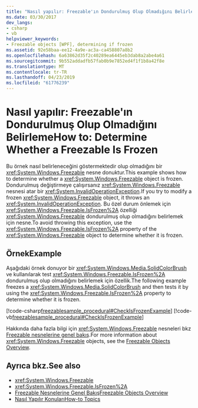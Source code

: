 ```yaml
---
title: "Nasıl yapılır: Freezable'ın Dondurulmuş Olup Olmadığını Belirleme"
ms.date: 03/30/2017
dev_langs:
- csharp
- vb
helpviewer_keywords:
- Freezable objects [WPF], determining if frozen
ms.assetid: 92e58baa-ee12-4a9e-ac3a-ca458807a8b2
ms.openlocfilehash: 6a63862d35f2c40289ea6445eb3dab8a2abe4a61
ms.sourcegitcommit: 9b552addadfb57fab0b9e7852ed4f1f1b8a42f8e
ms.translationtype: MT
ms.contentlocale: tr-TR
ms.lasthandoff: 04/23/2019
ms.locfileid: "61776239"
---
```

# <a name="how-to-determine-whether-a-freezable-is-frozen"></a><span data-ttu-id="8694b-102">Nasıl yapılır: Freezable'ın Dondurulmuş Olup Olmadığını Belirleme</span><span class="sxs-lookup"><span data-stu-id="8694b-102">How to: Determine Whether a Freezable Is Frozen</span></span>
<span data-ttu-id="8694b-103">Bu örnek nasıl belirleneceğini göstermektedir olup olmadığını bir <xref:System.Windows.Freezable> nesne donuktur.</span><span class="sxs-lookup"><span data-stu-id="8694b-103">This example shows how to determine whether a <xref:System.Windows.Freezable> object is frozen.</span></span> <span data-ttu-id="8694b-104">Dondurulmuş değiştirmeye çalışırsanız <xref:System.Windows.Freezable> nesnesi atar bir <xref:System.InvalidOperationException>.</span><span class="sxs-lookup"><span data-stu-id="8694b-104">If you try to modify a frozen <xref:System.Windows.Freezable> object, it throws an <xref:System.InvalidOperationException>.</span></span> <span data-ttu-id="8694b-105">Bu özel durum önlemek için <xref:System.Windows.Freezable.IsFrozen%2A> özelliği <xref:System.Windows.Freezable> dondurulmuş olup olmadığını belirlemek için nesne.</span><span class="sxs-lookup"><span data-stu-id="8694b-105">To avoid throwing this exception, use the <xref:System.Windows.Freezable.IsFrozen%2A> property of the <xref:System.Windows.Freezable> object to determine whether it is frozen.</span></span>  
  
## <a name="example"></a><span data-ttu-id="8694b-106">Örnek</span><span class="sxs-lookup"><span data-stu-id="8694b-106">Example</span></span>  
 <span data-ttu-id="8694b-107">Aşağıdaki örnek donuyor bir <xref:System.Windows.Media.SolidColorBrush> ve kullanılarak test <xref:System.Windows.Freezable.IsFrozen%2A> dondurulmuş olup olmadığını belirlemek için özellik.</span><span class="sxs-lookup"><span data-stu-id="8694b-107">The following example freezes a <xref:System.Windows.Media.SolidColorBrush> and then tests it by using the <xref:System.Windows.Freezable.IsFrozen%2A> property to determine whether it is frozen.</span></span>  
  
 [!code-csharp[freezablesample_procedural#CheckIsFrozenExample](~/samples/snippets/csharp/VS_Snippets_Wpf/freezablesample_procedural/CSharp/freezablesample.cs#checkisfrozenexample)]
 [!code-vb[freezablesample_procedural#CheckIsFrozenExample](~/samples/snippets/visualbasic/VS_Snippets_Wpf/freezablesample_procedural/visualbasic/freezablesample.vb#checkisfrozenexample)]  
  
 <span data-ttu-id="8694b-108">Hakkında daha fazla bilgi için <xref:System.Windows.Freezable> nesneleri bkz [Freezable nesnelerine genel bakış](freezable-objects-overview.md).</span><span class="sxs-lookup"><span data-stu-id="8694b-108">For more information about <xref:System.Windows.Freezable> objects, see the [Freezable Objects Overview](freezable-objects-overview.md).</span></span>  
  
## <a name="see-also"></a><span data-ttu-id="8694b-109">Ayrıca bkz.</span><span class="sxs-lookup"><span data-stu-id="8694b-109">See also</span></span>

- <xref:System.Windows.Freezable>
- <xref:System.Windows.Freezable.IsFrozen%2A>
- [<span data-ttu-id="8694b-110">Freezable Nesnelerine Genel Bakış</span><span class="sxs-lookup"><span data-stu-id="8694b-110">Freezable Objects Overview</span></span>](freezable-objects-overview.md)
- [<span data-ttu-id="8694b-111">Nasıl Yapılır Konuları</span><span class="sxs-lookup"><span data-stu-id="8694b-111">How-to Topics</span></span>](base-elements-how-to-topics.md)
